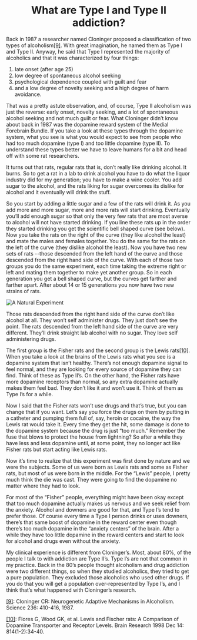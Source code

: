 <h1><center>What are Type I and Type II addiction?</center></h1>

Back in 1987 a researcher named Cloninger proposed a classification of two types of alcoholism<a name="ref9" href="#foot9">[9]</a>. With great imagination, he named them as Type I and Type II. Anyway, he said that Type I represented the majority of alcoholics and that it was characterized by four things:

1.	late onset (after age 25)
2.	low degree of spontaneous alcohol seeking
3.	psychological dependence coupled with guilt and fear
4.	and a low degree of novelty seeking and a high degree of harm avoidance.

That was a pretty astute observation, and, of course, Type II alcoholism was just the reverse: early onset, novelty seeking, and a lot of spontaneous alcohol seeking and not much guilt or fear. What Cloninger didn’t know about back in 1987 was the dopamine reward system of the Medial Forebrain Bundle. If you take a look at these types through the dopamine system, what you see is what you would expect to see from people who had too much dopamine (type I) and too little dopamine (type II). To understand these types better we have to leave humans for a bit and head off with some rat researchers.

It turns out that rats, regular rats that is, don’t really like drinking alcohol. It burns. So to get a rat in a lab to drink alcohol you have to do what the liquor industry did for my generation; you have to make a wine cooler. You add sugar to the alcohol, and the rats liking for sugar overcomes its dislike for alcohol and it eventually will drink the stuff.

So you start by adding a little sugar and a few of the rats will drink it. As you add more and more sugar, more and more rats will start drinking. Eventually you’ll add enough sugar so that only the very few rats that are most averse to alcohol will not have started drinking. If you line these rats up in the order they started drinking you get the scientific bell shaped curve (see below). Now you take the rats on the right of the curve (they like alcohol the least) and mate the males and females together. You do the same for the rats on the left of the curve (they dislike alcohol the least). Now you have two new sets of rats --those descended from the left hand of the curve and those descended from the right hand side of the curve. With each of those two groups you do the same experiment, each time taking the extreme right or left and mating them together to make yet another group. So in each generation you get a bell shaped curve, but the curves get farther and farther apart. After about 14 or 15 generations you now have two new strains of rats.

![A Natural Experiment](./TypeI_and_typeII.jpg)

Those rats descended from the right hand side of the curve don’t like alcohol at all. They won’t self administer drugs. They just don’t see the point. The rats descended from the left hand side of the curve are very different. They’ll drink straight lab alcohol with no sugar. They love self administering drugs.

The first group is the Fisher rats and the second group is the Lewis rats<a name="ref10" href="#foot10">[10]</a>. When you take a look at the brains of the Lewis rats what you see is a dopamine system that isn’t healthy. There’s not enough dopamine signal to feel normal, and they are looking for every source of dopamine they can find. Think of these as Type II’s. On the other hand, the Fisher rats have more dopamine receptors than normal, so any extra dopamine actually makes them feel bad. They don’t like it and won’t use it. Think of them as Type I’s for a while.

Now I said that the Fisher rats won’t use drugs and that’s true, but you can change that if you want. Let’s say you force the drugs on them by putting in a catheter and pumping them full of, say, heroin or cocaine, the way the Lewis rat would take it. Every time they get the hit, some damage is done to the dopamine system because the drug is just “too much.” Remember the fuse that blows to protect the house from lightning? So after a while they have less and less dopamine until, at some point, they no longer act like Fisher rats but start acting like Lewis rats.

Now it’s time to realize that this experiment was first done by nature and we were the subjects. Some of us were born as Lewis rats and some as Fisher rats, but most of us were born in the middle. For the “Lewis” people, I pretty much think the die was cast. They were going to find the dopamine no matter where they had to look.

For most of the “Fisher” people, everything might have been okay except that too much dopamine actually makes us nervous and we seek relief from the anxiety. Alcohol and downers are good for that, and Type I’s tend to prefer those. Of course every time a Type I person drinks or uses downers, there’s that same boost of dopamine in the reward center even though there’s too much dopamine in the “anxiety centers” of the brain. After a while they have too little dopamine in the reward centers and start to look for alcohol and drugs even without the anxiety.

My clinical experience is different from Cloninger’s. Most, about 80%, of the people I talk to with addiction are Type II’s. Type I’s are not that common in my practice. Back in the 80’s people thought alcoholism and drug addiction were two different things, so when they studied alcoholics, they tried to get a pure population. They excluded those alcoholics who used other drugs. If you do that you will get a population over-represented by Type I’s, and I think that’s what happened with Cloninger’s research.

<a name="foot9" href="#ref9">[9]</a>: Cloninger CR: Neurogenetic Adaptive Mechanisms in Alcoholism. Science 236: 410-416, 1987.

<a name="foot10" href="#ref10">[10]</a>: Flores G, Wood GK, et al. Lewis and Fischer rats: A Comparison of Dopamine Transporter and Receptor Levels. Brain Research 1998 Dec 14: 814(1-2):34-40.
